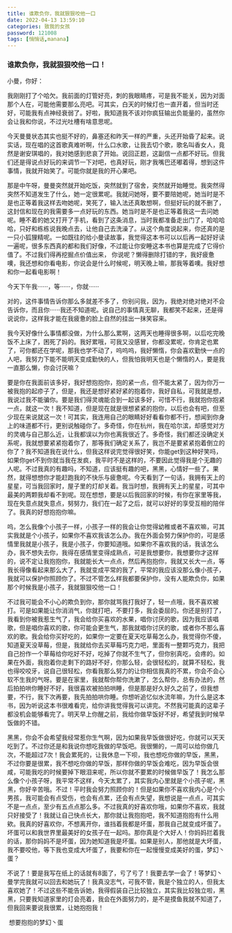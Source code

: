 ```yaml
---
title: 谁欺负你，我就狠狠咬他一口
date: 2022-04-13 13:59:10
categories: 致我的女孩
password: 121008 
tags: [悄悄话,manana]
---
```


###                                    							谁欺负你，我就狠狠咬他一口！

小曼，你好：

我刚刚打了个哈欠。我前面的灯管好亮，刺的我眼睛疼，可是我不能关，因为对面那个人在，可能他需要那么亮吧。可其实，白天的时候灯也一直开着，但当时还好，可能我有点神经衰弱了。好啦，我知道我不该对你疯狂输出负能量的，虽然你会让我和你说，不过光吐槽有啥意思呢。

今天曼曼状态其实也挺不好的，鼻塞还和昨天一样的严重，头还开始昏了起来。说实话，现在唱的这首歌真难听啊，什么口水歌，让我去切个歌，歌名叫香女人，竟然是谢安琪唱的，我对她感到悲哀了开始。说回正题，这副信一点都不好玩。但我们还是得说点好玩的来调节一下对吧，也真好玩，刚才我嘴巴还嘟着得，想到这件事情，我就开始笑了。可能你就是我的开心果吧。

那是中午呀，曼曼突然就开始吃饭，突然就到了宿舍，突然就开始睡觉。我突然得突然不知道发生了什么，她一定很累呢。我就问她呀，要不要陪她呢，她当时是不是也正等着我这样去吻她呢，笑死了，输入法还真敢想啊，但挺好玩的就不删了，这封信和现在的我需要多一点好玩的东西。她当时是不是也正等着我这一去问她呢。睡不着的她又打开了手机，看到了这条消息，当时我都准备走出门了，哈哈哈哈，只好和栋栋说我晚点去，让他自己去洗澡了。从这个角度说起来，你还真的是一只小狐狸精呢。一如既往的给小曼读故事，我觉得这本书可以以后再一起好好读一遍呢，很多东西真的都和我们好像，不过能让你安睡这本书也算是完成了它得价值了。不过我们得再挖掘点价值出来， 你说呢？懒得删除打错的字，我好疲惫噢，我还想和你看电影，你说会是什么时候呢，明天晚上嘛，那我等着噢。我好想和你一起看电影啊！

今天下午我······，等······，你就······

对的，这件事情告诉你那么多就差不多了，你别问我，因为，我绝对绝对绝对不会告诉你，而且你······我还不知道呢。说自己的事情真无聊，我都笑不起来，还是得说说你，这样我才能在我疲惫的脸上自然的挂出一抹笑容来。

我今天好像什么事情都没做，为什么那么累啊，这两天也睡得很多啊，以后吃完晚饭不上床了，困死了妈的。我好累哦，可我又没感冒，你都没累呢，你肯定也累了，可你都还在学呢，那我也学不动了，呜呜呜，我好懒惰，你会喜欢勤快一点的人吧，我努力下能不能明天变成勤快的人，但我怕我明天也是个懒惰的人，要是我一直那么懒，你会讨厌嘛？

要是你在我面前该多好，我好想抱抱你，抱的紧一点，但不能太紧了，因为你万一被我抱的起疹子了，但是，我还是想好紧好紧的抱着你，我好自私，可我就是想，我说过我不能骗你。要是我们得灵魂能合到一起该多好，可惜不行，我就抱你抱紧一点，就这一次！我不知道，但是现在就是很想紧紧的抱你，以后也会有吧，但至少现在来说就这一次！可其实，我连用自己的眼睛好好看看你都不行，想闻到你身上的味道都不行，更别说触碰你了。多奇怪，你在杭州，我在哈尔滨，却感觉对方的灵魂与自己那么近，让我都误以为你也离我很近了。多奇怪，我们都还没确定关系呢，我就想要紧紧抱着你了，那等我们确定关系了，我岂不是要紧紧抱着倒立的你了？我不知道我在说什么，但我这样说完觉得很好笑，你能get到这种好笑吗，如果你get不到你就当我在发疯，我平时不是这样的，不要因此觉得我是个无趣的人呢。不过我真的有趣吗，不知道，应该挺有趣的吧，黑黑，心情好一些了。果然，就得想想你才能赶跑我的不快乐与疲惫呢。今天看到了一句话，我拥有天上的星星，可当我回家时，屋子里的灯却关着。我当时想，我拥有天上的星星，可其中最美的两颗我却看不到呢。现在想想，要是以后我回家的时候，有你在家里等我，现在失意点就失意点，努努力，我们在一起了之后，就可以好好的享受互相的陪伴了。我真的好想抱抱你嘛。

呜，怎么我像个小孩子一样，小孩子一样的我会让你觉得幼稚或者不喜欢嘛，可其实我就是个小孩子，如果你不喜欢我该怎么办。我在外面会努力保护你的，可是感情里我就是小孩子，我是小孩子，你要知道哦。如果你不喜欢我的话，我该怎么办，我不想失去你，我得在感情里变得成熟点，可是我想要你，我想要你才这样的，说不定让我抱抱你，我就能长大一点点，然后再抱抱你，我就又长大一点，等我长得像看起来那么大了，我就变成平常的我了，平常的我应该没那么像小孩子，我就可以保护你照顾你了。不过不管怎么样我都要保护你，没有人能欺负你，如果那个时候我是小孩子，我就狠狠咬他一口！

不过我可能会不小心的欺负到你，那你就骂我打我好了，轻一点哦，我不喜欢被打。可是如果能让你消消气，你就打吧，不要打多，我会委屈的。你还是别打了，我看到你被我惹生气了，我会给你买喜欢的水果，唱你讨厌的歌，因为我应该唱歌，但是唱你喜欢的歌，你可能会更生气，那我就唱你讨厌的歌，或者你不那么喜欢的歌。我会给你买好吃的，如果你一定要在夏天吃草莓怎么办，我觉得你不傻，知道夏天没草莓，但是，我就给你去买草莓巧克力吧，里面有一整颗巧克力，我把自己扮作一个草莓给你吃好不好，吃掉了你就不生气了，但你别真吃，会疼的。如果在外面，我抱着你走剩下的路好不好，你那么轻，会很轻松的，就算不轻松，我也得咬咬牙，说自己很轻松，你看我那么努力的让你相信我真的不累，你会不会心软不生我的气呀。要是在家里，我就帮你帮你洗漱了，怎么帮你，总有办法的，然后拍拍哄你睡好不好，我很喜欢被拍拍哄睡，但是那是好久好久之前了，但我想要，不行，我下次再要，我先拍拍哄你睡。你想听追忆似水流年嘛，为什么是这本书，因为听说这本书很难看完，给你讲我觉得我可以讲完。不然我可能真的这辈子都没机会能够看完了。明天早上你醒之前，我给你做早饭好不好，希望我到时候早饭做的不错。

黑黑，你会不会希望我经常惹你生气啊，因为如果我早饭做很好吃，你就可以天天吃到了。不过你还是和我说你想吃我做的早饭吧。我很懒的，一周可以给你做几次，不能超过7次！我会累死的，让我休息一下呗，我也想吃你做的早饭，黑黑，不过你要是很累，我不想吃你做的早饭，那样你做的早饭会难吃，因为早饭会很咸，可能我吃的时候要掉下眼泪来呢，所以你就不要累的时候做早饭了！我怎么那么像个小孩子呀，我平常不这样，今天太累了，其实我内心里就是个小孩子呢，黑黑，你好辛苦哦。不过！平时我会努力照顾你的！但是如果你不喜欢我内心是个小男孩，我可能会有点受伤，也会有点累，还会有点失望，我想说是一点点，可其实不是一点点，至少有五点点那么多。不过我真的好喜欢你哦，如果你不喜欢，我就只好接受了！我就让自己快点长大，那你就让我抱抱吧，我不知道抱抱有什么用欸。我真的好喜欢你，不想离开你，谁挡着我都是坏蛋，那我自己就变成坏蛋了。坏蛋可以和我世界里最美好的女孩子在一起吗。那你真是个大好人！你妈妈拦着我的话，那你妈妈不是坏蛋，因为她知道我是坏蛋。如果是别人，那他就是大坏蛋，我不要咬他，等下我也变成大坏蛋了，我要和你在一起慢慢变成美好的蛋，梦幻丶蛋？

不说了！要是我写在纸上的话就有8面了，亏了亏了！我要去学一会了！等梦幻丶曼学完我就可以回去和她玩了！我真没志气，可我不管，我是个独立的人，但我太喜欢她了！不过这些不能告诉她，我得假装自己比较独立，其实我比较独立啦，黑黑，只要我知道家里的灯会亮着，我会在外面努力的，是不是摸鱼我就不知道了，但我回来要说我很累，让她抱抱我！

​																							想要抱抱的梦幻丶蛋